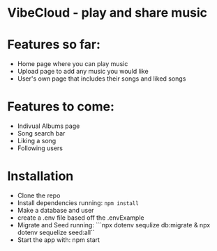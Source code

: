 # VibeCloud - play and share music 

# Features so far:
- Home page where you can play music 
- Upload page to add any music you would like
- User's own page that includes their songs and liked songs

# Features to come:
- Indivual Albums page
- Song search bar
- Liking a song
- Following users

# Installation
- Clone the repo
- Install dependencies running:
  ```npm install```
- Make a database and user
- create a .env file based off the .envExample
- Migrate and Seed running: 
  ```npx dotenv sequlize db:migrate & npx dotenv sequelize seed:all``
- Start the app with: npm start
